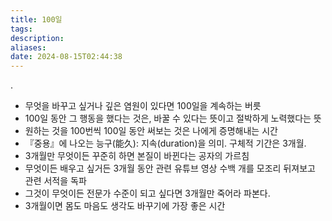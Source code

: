 ```yaml
---
title: 100일
tags: 
description: 
aliases: 
date: 2024-08-15T02:44:38
---
```


.

- 무엇을 바꾸고 싶거나 깊은 염원이 있다면 100일을 계속하는 버릇
- 100일 동안 그 행동을 했다는 것은, 바꿀 수 있다는 뜻이고 절박하게 노력했다는 뜻
- 원하는 것을 100번씩 100일 동안 써보는 것은 나에게 증명해내는 시간
- 『중용』에 나오는 능구(能久): 지속(duration)을 의미. 구체적 기간은 3개월.
- 3개월만 무엇이든 꾸준히 하면 본질이 바뀐다는 공자의 가르침
- 무엇이든 배우고 싶거든 3개월 동안 관련 유튜브 영상 수백 개를 모조리 뒤져보고  관련 서적을 독파
- 그것이 무엇이든 전문가 수준이 되고 싶다면  3개월만 죽어라 파본다.  
- 3개월이면 몸도 마음도 생각도 바꾸기에 가장 좋은 시간



